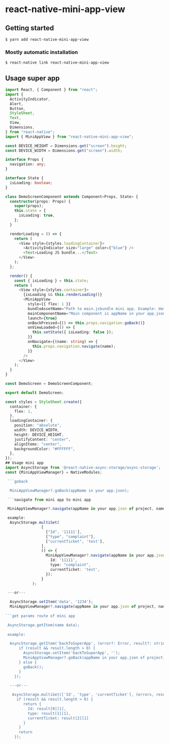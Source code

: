 # react-native-mini-app-view

## Getting started

`$ yarn add react-native-mini-app-view`

### Mostly automatic installation

`$ react-native link react-native-mini-app-view`

## Usage super app

```typescript
import React, { Component } from "react";
import {
  ActivityIndicator,
  Alert,
  Button,
  StyleSheet,
  Text,
  View,
  Dimensions,
} from "react-native";
import { MiniAppView } from "react-native-mini-app-view";

const DEVICE_HEIGHT = Dimensions.get("screen").height;
const DEVICE_WIDTH = Dimensions.get("screen").width;

interface Props {
  navigation: any;
}

interface State {
  isLoading: boolean;
}

class DemoScreenComponent extends Component<Props, State> {
  constructor(props: Props) {
    super(props);
    this.state = {
      isLoading: true,
    };
  }

  renderLoading = () => {
    return (
      <View style={styles.loadingContainer}>
        <ActivityIndicator size="large" color={"blue"} />
        <Text>Loading JS bundle...</Text>
      </View>
    );
  };

  render() {
    const { isLoading } = this.state;
    return (
      <View style={styles.container}>
        {isLoading && this.renderLoading()}
        <MiniAppView
          style={{ flex: 1 }}
          bundleAssetName="Path to main.jsbundle mini app. Example: demo_module/main"
          mainComponentName="Main component is appName in your app.json"
          launch={true}
          onBackPressed={() => this.props.navigation.goBack()}
          onViewLoaded={() => {
            this.setState({ isLoading: false });
          }}
          onNavigate={(name: string) => {
            this.props.navigation.navigate(name);
          }}
        />
      </View>
    );
  }
}

const DemoScreen = DemoScreenComponent;

export default DemoScreen;

const styles = StyleSheet.create({
  container: {
    flex: 1,
  },
  loadingContainer: {
    position: "absolute",
    width: DEVICE_WIDTH,
    height: DEVICE_HEIGHT,
    justifyContent: "center",
    alignItems: "center",
    backgroundColor: "#FFFFFF",
  },
});
## Usage mini app
import AsyncStorage from '@react-native-async-storage/async-storage';
const {MiniAppViewManager} = NativeModules;

 ```goback

  MiniAppViewManager?.goBack(appName in your app.json);

 ```navigate from mini app to mini app

 MiniAppViewManager?.navigate(appName in your app.json of project, name component mini app in navigator of super app, params route);

 example: 
  AsyncStorage.multiSet(
                [
                  ["Id", '11111'],
                  ["type", "complaint"],
                  ["currentTicket", 'test'],
                ],
                () => {
                  MiniAppViewManager?.navigate(appName in your app.json of project, name component mini app in navigator of super app, {
                    Id: '11111',
                    type: "complaint",
                    currentTicket: 'test',
                  });
                }
            );

 ---or---

  AsyncStorage.setItem('data', '1234');
  MiniAppViewManager?.navigate(appName in your app.json of project, name component mini app in navigator of super app, {data: '1234'}); 
  
```get params route of mini app

 AsyncStorage.getItem(name data);
  
 example:

  AsyncStorage.getItem('backToSuperApp', (error?: Error, result?: string) => {
      if (result && result.length > 0) {
        AsyncStorage.setItem('backToSuperApp', '');
        MiniAppViewManager?.goBack(appName in your app.json of project);
      } else {
        goBack();
      }
    });

  ---or--- 

   AsyncStorage.multiGet(['Id', 'type', 'currentTicket'], (errors, result: any) => {
     if (result && result.length > 0) {
        return {
          Id: result[0][1],
          type: result[1][1],
          currentTicket: result[2][1]
        }
      }
      return
    });
